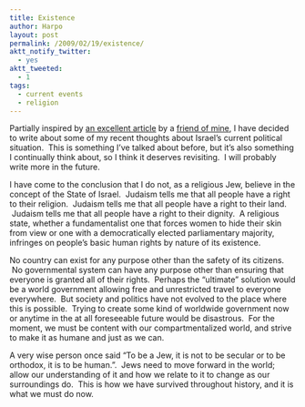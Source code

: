 ```yaml
---
title: Existence
author: Harpo
layout: post
permalink: /2009/02/19/existence/
aktt_notify_twitter:
  - yes
aktt_tweeted:
  - 1
tags:
  - current events
  - religion
---
```

Partially inspired by <a href="http://jewschool.com/2009/02/19/15056/why-i-post-the-worst-of-israeli-news/" target="_blank">an excellent article</a> by a <a href="http://www.judaismwithoutborders.org/" target="_blank">friend of mine</a>, I have decided to write about some of my recent thoughts about Israel&#8217;s current political situation.  This is something I&#8217;ve talked about before, but it&#8217;s also something I continually think about, so I think it deserves revisiting.  I will probably write more in the future.

I have come to the conclusion that I do not, as a religious Jew, believe in the concept of the State of Israel.  Judaism tells me that all people have a right to their religion.  Judaism tells me that all people have a right to their land.  Judaism tells me that all people have a right to their dignity.  A religious state, whether a fundamentalist one that forces women to hide their skin from view or one with a democratically elected parliamentary majority, infringes on people&#8217;s basic human rights by nature of its existence.

No country can exist for any purpose other than the safety of its citizens.  No governmental system can have any purpose other than ensuring that everyone is granted all of their rights.  Perhaps the &#8220;ultimate&#8221; solution would be a world government allowing free and unrestricted travel to everyone everywhere.  But society and politics have not evolved to the place where this is possible.  Trying to create some kind of worldwide government now or anytime in the at all foreseeable future would be disastrous.  For the moment, we must be content with our compartmentalized world, and strive to make it as humane and just as we can.

A very wise person once said &#8220;To be a Jew, it is not to be secular or to be orthodox, it is to be human.&#8221;.  Jews need to move forward in the world; allow our understanding of it and how we relate to it to change as our surroundings do.  This is how we have survived throughout history, and it is what we must do now.